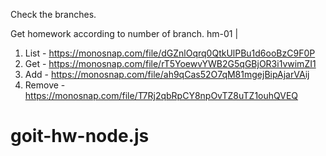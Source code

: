 Check the branches.

Get homework according to number of branch.
hm-01 |
1. List - https://monosnap.com/file/dGZnlOqrq0QtkUlPBu1d6ooBzC9F0P
2. Get - https://monosnap.com/file/rT5YoewvYWB2G5qGBjOR3i1vwimZI1
3. Add - https://monosnap.com/file/ah9qCas52O7qM81mgejBipAjarVAij
4. Remove - https://monosnap.com/file/T7Rj2qbRpCY8npOvTZ8uTZ1ouhQVEQ

# goit-hw-node.js
